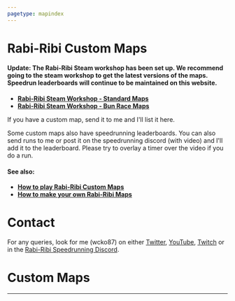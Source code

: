 ```yaml
---
pagetype: mapindex
---
```


# Rabi-Ribi Custom Maps

#### Update: The Rabi-Ribi Steam workshop has been set up. We recommend going to the steam workshop to get the latest versions of the maps. Speedrun leaderboards will continue to be maintained on this website.
- [**Rabi-Ribi Steam Workshop - Standard Maps**](https://steamcommunity.com/workshop/browse/?appid=400910&requiredtags[]=Map+-+Standard)
- [**Rabi-Ribi Steam Workshop - Bun Race Maps**](https://steamcommunity.com/workshop/browse/?appid=400910&requiredtags[]=Map+-+Bun+Race)

If you have a custom map, send it to me and I'll list it here.

Some custom maps also have speedrunning leaderboards. You can also send runs to me or post it on the speedrunning discord (with video) and I'll add it to the leaderboard. Please try to overlay a timer over the video if you do a run.

#### See also:
* [**How to play Rabi-Ribi Custom Maps**](https://wcko87.github.io/rabiribi-map-editing/runningcustommaps)
* [**How to make your own Rabi-Ribi Maps**](https://wcko87.github.io/rabiribi-map-editing/)

# Contact

For any queries, look for me (wcko87) on either [Twitter](https://twitter.com/wcko87), [YouTube](https://www.youtube.com/user/wcko87), [Twitch](https://www.twitch.tv/wcko87) or in the [Rabi-Ribi Speedrunning Discord](https://discord.gg/dDfpNAr).

# Custom Maps

------------------------
